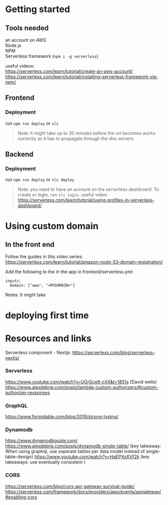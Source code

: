 # Getting started

## Tools needed

an account on AWS  
Node.js  
NPM  
Serverless framework (`npm i -g serverless`)

useful videos:  
https://serverless.com/learn/tutorial/create-an-aws-account/  
https://serverless.com/learn/tutorial/installing-serverless-framework-via-npm/

## Frontend

### Deployment

run `npm run deploy` or `sls`

> Note: it might take up to 30 minutes before the url becomes works correctly as it has to propagate through the dns servers

## Backend

### Deployment

run `npm run deploy` or `sls deploy`

> Note: you need to have an account on the _serverless dashboard_. To create or login, run `sls login`. useful video: https://serverless.com/learn/tutorial/using-profiles-in-serverless-dashboard/

# Using custom domain

## In the front end

Follow the guides in this video series:
https://serverless.com/learn/tutorial/amazon-route-53-domain-registration/

Add the following to the in the app in frontend/serverless.yml:

```
inputs:
  domain: ["www", "<MYDOMAIN>"]
```

Notes: It might take

# deploying first time

# Resources and links

Serverless component - Nextjs: https://serverless.com/blog/serverless-nextjs/

### Serverless

https://www.youtube.com/watch?v=UGrGce6-cX4&t=1851s (David wells)
https://www.alexdebrie.com/posts/lambda-custom-authorizers/#custom-authorizer-responses

### GraphQL

https://www.formidable.com/blog/2019/strong-typing/

### Dynamodb

https://www.dynamodbguide.com/  
https://www.alexdebrie.com/posts/dynamodb-single-table/ (key takeaway: When using graphql, use seperate tables per data model instead of single-table-design)
https://www.youtube.com/watch?v=HaEPXoXVf2k (key takeaways: use eventually consistent )

### CORS

https://serverless.com/blog/cors-api-gateway-survival-guide/
https://serverless.com/framework/docs/providers/aws/events/apigateway/#enabling-cors
